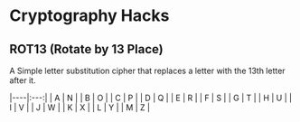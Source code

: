 # Cryptography Hacks

## ROT13 (Rotate by 13 Place)
A Simple letter substitution cipher that replaces a letter with the 13th letter after it.

|----|:---:|
| A  | N   |
| B  | O   |
| C  | P   |
| D  | Q   |
| E  | R   |
| F  | S   |
| G  | T   |
| H  | U   |
| I  | V   |
| J  | W   |
| K  | X   |
| L  | Y   |
| M  | Z   |
